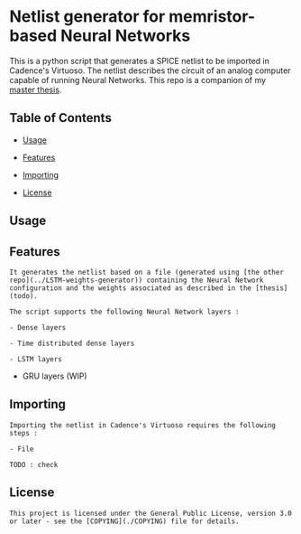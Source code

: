 # Netlist generator for memristor-based Neural Networks

This is a python script that generates a SPICE netlist to be imported in Cadence's Virtuoso. The netlist describes the circuit of an analog computer capable of running Neural Networks. This repo is a companion of my [master thesis](todo).


## Table of Contents

- [Usage](#usage)

- [Features](#features)

- [Importing](#importing)

- [License](#license)


## Usage



## Features

    It generates the netlist based on a file (generated using [the other repo](../LSTM-weights-generator)) containing the Neural Network configuration and the weights associated as described in the [thesis](todo).

    The script supports the following Neural Network layers :

    - Dense layers

    - Time distributed dense layers

    - LSTM layers

- GRU layers (WIP)


## Importing

    Importing the netlist in Cadence's Virtuoso requires the following steps :

    - File

    TODO : check

## License

    This project is licensed under the General Public License, version 3.0 or later - see the [COPYING](./COPYING) file for details.

